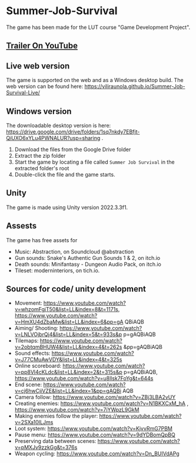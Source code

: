 # Summer-Job-Survival

The game has been made for the LUT course "Game Development Project".

## [Trailer On YouTube](https://www.youtube.com/watch?v=02w33QYB1mc)

## Live web version

The game is supported on the web and as a Windows desktop build. The web version can be found here: https://viliraunola.github.io/Summer-Job-Survival-Live/ 

## Windows version

The downloadable desktop version is here: https://drive.google.com/drive/folders/1sq7nkdy7EBfjt-QiUXO6xYLu4PWNALUR?usp=sharing . 
1. Download the files from the Google Drive folder
2. Extract the zip folder
3. Start the game by locating a file called ```Summer Job Survival```  in the extracted folder's root
4. Double-click the file and the game starts.

## Unity

The game is made using Unity version 2022.3.3f1.

## Assests

The game has free assets for 
- Music:  Abstraction, on Soundcloud @abstraction
- Gun sounds: Snake's Authentic Gun Sounds 1 & 2, on itch.io
- Death sounds: Minifantasy - Dungeon Audio Pack, on itch.io
- Tileset: moderninteriors, on tich.io.

## Sources for code/ unity development

- Movement: 
https://www.youtube.com/watch?v=whzomFgjT50&list=LL&index=8&t=1171s, 
https://www.youtube.com/watch?v=HmXU4dZbaMw&list=LL&index=6&pp=gA
QBiAQB
- Aiming/ Shooting: 
https://www.youtube.com/watch?v=LNLVOjbrQj4&list=LL&index=5&t=933s&p
p=gAQBiAQB
- Tilemaps: 
https://www.youtube.com/watch?v=2obtqmBHUW4&list=LL&index=4&t=262s
&pp=gAQBiAQB
- Sound effects: 
https://www.youtube.com/watch?v=J77CMuAwVDY&list=LL&index=4&t=325s
- Online scoreboard: 
https://www.youtube.com/watch?v=pp8Vl4cKLdc&list=LL&index=2&t=315s&p
p=gAQBiAQB, https://www.youtube.com/watch?v=u8llsk7FoYg&t=644s
- End scene: 
https://www.youtube.com/watch?v=cj6hwCjiVZE&list=LL&index=1&pp=gAQBi
AQB
- Camera follow: https://www.youtube.com/watch?v=ZBj3LBA2vUY
- Creating enemies: https://www.youtube.com/watch?v=N1BKXCxM_hA , 
https://www.youtube.com/watch?v=7iYWpzL9GkM
- Making enemies follow the player: 
https://www.youtube.com/watch?v=2SXa10ILJms
- Loot system: https://www.youtube.com/watch?v=KjvvRmG7PBM
- Pause menu: https://www.youtube.com/watch?v=9dYDBomQpBQ
- Preserving data between scenes: 
https://www.youtube.com/watch?v=pMXJv9zzkGg&t=376s
- Weapon cycling: https://www.youtube.com/watch?v=Dn_BUIVdAPg
